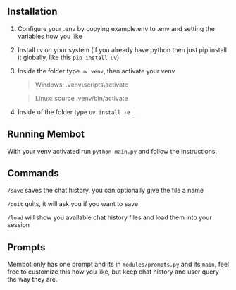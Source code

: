 ## Installation

1) Configure your .env by copying example.env to .env and setting the variables how you like
2) Install `uv` on your system (if you already have python then just pip install it globally, like this `pip install uv`)
3) Inside the folder type `uv venv`, then activate your venv

   > Windows: .venv\scripts\activate
   >

   > Linux: source .venv/bin/activate
   >
4) Inside of the folder type `uv install -e .`

## Running Membot

With your venv activated run `python main.py` and follow the instructions.

## Commands

`/save` saves the chat history, you can optionally give the file a name

`/quit` quits, it will ask you if you want to save

`/load` will show you available chat history files and load them into your session

## Prompts

Membot only has one prompt and its in `modules/prompts.py` and its `main`, feel free to customize this how you like, but keep chat history and user query the way they are.
